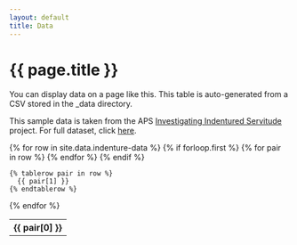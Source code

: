 ```yaml
---
layout: default
title: Data
---
```


<!-- Code modified from: https://jekyllrb.com/tutorials/csv-to-table/ -->

<h1>{{ page.title }}</h1>

<p>You can display data on a page like this. This table is auto-generated from a CSV stored in the _data directory.</p>

<p>This sample data is taken from the APS <a href="https://diglib-legacy.amphilsoc.org/indenturedata/" target="_blank">Investigating Indentured Servitude</a> project. For full dataset, click <a href="https://github.com/AmericanPhilosophicalSociety/Historic-Indenture-Data/blob/master/Mss647P53-01_Dataset_Record%20of%20Indentures.csv" target="_blank">here</a>.</p>

<table>
  {% for row in site.data.indenture-data %}
    {% if forloop.first %}
    <tr>
      {% for pair in row %}
        <th>{{ pair[0] }}</th>
      {% endfor %}
    </tr>
    {% endif %}

    {% tablerow pair in row %}
      {{ pair[1] }}
    {% endtablerow %}
  {% endfor %}
</table>